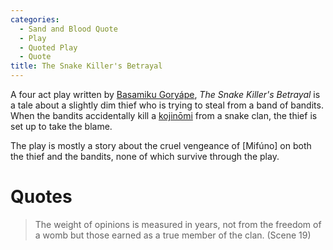 ```yaml
---
categories:
  - Sand and Blood Quote
  - Play
  - Quoted Play
  - Quote
title: The Snake Killer's Betrayal
---
```


A four act play written by [Basamiku Goryápe](), *The Snake Killer's Betrayal* is a tale about a slightly dim thief who is trying to steal from a band of bandits. When the bandits  accidentally kill a [kojinōmi]() from a snake clan, the thief is set up to take the blame.

The play is mostly a story about the cruel vengeance of [Mifúno] on both the thief and the bandits, none of which survive through the play.

# Quotes

> The weight of opinions is measured in years, not from the freedom of a womb but those earned as a true member of the clan. (Scene 19)
